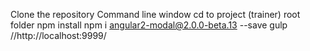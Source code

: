 Clone the repository
Command line window
cd to project (trainer) root folder
npm install
npm i angular2-modal@2.0.0-beta.13 --save
gulp
//http://localhost:9999/
